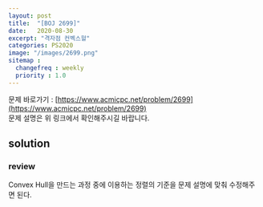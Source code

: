 ```yaml
---
layout: post
title:  "[BOJ 2699]"
date:   2020-08-30
excerpt: "격자점 컨벡스헐"
categories: PS2020
image: "/images/2699.png"
sitemap :
  changefreq : weekly
  priority : 1.0
---
```


문제 바로가기 : [https://www.acmicpc.net/problem/2699](https://www.acmicpc.net/problem/2699)<br>
문제 설명은 위 링크에서 확인해주시길 바랍니다.
<br>
## solution
<script src="https://gist.github.com/yooniversal/1f596f2adc64ab0fb8f60436e90eb2d8.js"></script>

### review
Convex Hull을 만드는 과정 중에 이용하는 정렬의 기준을 문제 설명에 맞춰 수정해주면 된다.

<script src="https://utteranc.es/client.js"
        repo="yooniversal/blog-comments"
        issue-term="pathname"
        theme="github-light"
        crossorigin="anonymous"
        async>
</script>
